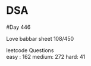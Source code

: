 # DSA

#Day 446

Love babbar sheet
    108/450
    
leetcode Questions   
easy : 162
medium: 272
hard: 41

 
